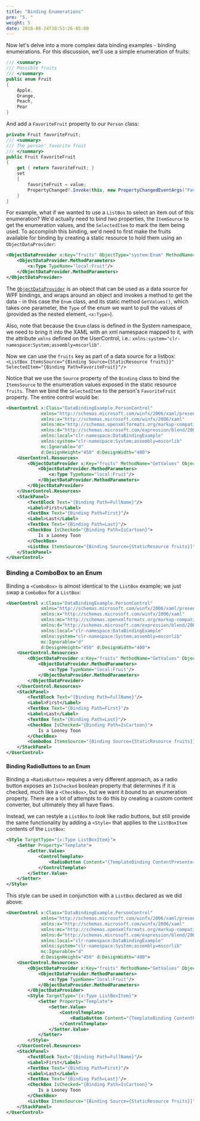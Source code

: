 ```yaml
---
title: "Binding Enumerations"
pre: "5. "
weight: 5
date: 2018-08-24T10:53:26-05:00
---
```


Now let's delve into a more complex data binding examples - binding enumerations.  For this discussion, we'll use a simple enumeration of fruits:

```csharp
/// <summary>
/// Possible fruits
/// </summary>
public enum Fruit
{
    Apple,
    Orange,
    Peach,
    Pear
}
```

And add a `FavoriteFruit` property to our `Person` class:

```csharp
private Fruit favoriteFruit;
/// <summary>
/// The person' favorite fruit
/// </summary>
public Fruit FavoriteFruit
{
    get { return favoriteFruit; }
    set
    {
        favoriteFruit = value;
        PropertyChanged?.Invoke(this, new PropertyChangedEventArgs("FavoriteFruit"));
    }
}
```

For example, what if we wanted to use a `ListBox`  to select an item out of this enumeration?  We'd actually need to bind _two_ properties, the `ItemSource` to get the enumeration values, and the `SelectedItem` to mark the item being used.  To accomplish this binding, we'd need to first make the fruits available for binding by creating a static resource to hold them using an `ObjectDataProvider`:

```xml
<ObjectDataProvider x:Key="fruits" ObjectType="system:Enum" MethodName="GetValues">
    <ObjectDataProvider.MethodParameters>
        <x:Type TypeName="local:Fruit"/>
    </ObjectDataProvider.MethodParameters>
</ObjectDataProvider>
```

The [`ObjectDataProvider`](https://docs.microsoft.com/en-us/dotnet/api/system.windows.data.objectdataprovider?view=netcore-3.1) is an object that can be used as a data source for WPF bindings, and wraps around an object and invokes a method to get the data - in this case the `Enum` class, and its static method `GetValues()`, which takes one parameter, the `Type` of the enum we want to pull the values of (provided as the nested element, `<x:Type>`).  

Also, note that because the `Enum` class is defined in the System namespace, we need to bring it into the XAML with an xml namespace mapped to it, with the attribute `xmlns` defined on the UserControl, i.e.: `xmlns:system="clr-namespace:System;assembly=mscorlib"`.

Now we can use the `fruits` key as part of a data source for a listbox: `<ListBox ItemsSource="{Binding Source={StaticResource fruits}}" SelectedItem="{Binding Path=FavoriteFruit}"/>`

Notice that we use the `Source` property of the `Binding` class to bind the `ItemsSource` to the enumeration values exposed in the static resource `fruits`.  Then we bind the `SelectedItem` to the person's `FavoriteFruit` property.  The entire control would be:

```xml
<UserControl x:Class="DataBindingExample.PersonControl"
             xmlns="http://schemas.microsoft.com/winfx/2006/xaml/presentation"
             xmlns:x="http://schemas.microsoft.com/winfx/2006/xaml"
             xmlns:mc="http://schemas.openxmlformats.org/markup-compatibility/2006" 
             xmlns:d="http://schemas.microsoft.com/expression/blend/2008"     
             xmlns:local="clr-namespace:DataBindingExample"
             xmlns:system="clr-namespace:System;assembly=mscorlib"
             mc:Ignorable="d" 
             d:DesignHeight="450" d:DesignWidth="400">
    <UserControl.Resources>
        <ObjectDataProvider x:Key="fruits" MethodName="GetValues" ObjectType="{x:Type system:Enum}">
            <ObjectDataProvider.MethodParameters>
                <x:Type TypeName="local:Fruit"/>
            </ObjectDataProvider.MethodParameters>
        </ObjectDataProvider>
    </UserControl.Resources>
    <StackPanel>
        <TextBlock Text="{Binding Path=FullName}"/>
        <Label>First</Label>
        <TextBox Text="{Binding Path=First}"/>
        <Label>Last</Label>
        <TextBox Text="{Binding Path=Last}"/>
        <CheckBox IsChecked="{Binding Path=IsCartoon}">
            Is a Looney Toon
        </CheckBox>
        <ListBox ItemsSource="{Binding Source={StaticResource fruits}}" SelectedItem="{Binding Path=FavoriteFruit}"/>
    </StackPanel>
</UserControl>
```

### Binding a ComboBox to an Enum

Binding a `<ComboBox>` is almost identical to the `ListBox` example; we just swap a `ComboBox` for a `ListBox`:

```xml
<UserControl x:Class="DataBindingExample.PersonControl"
             xmlns="http://schemas.microsoft.com/winfx/2006/xaml/presentation"
             xmlns:x="http://schemas.microsoft.com/winfx/2006/xaml"
             xmlns:mc="http://schemas.openxmlformats.org/markup-compatibility/2006" 
             xmlns:d="http://schemas.microsoft.com/expression/blend/2008"     
             xmlns:local="clr-namespace:DataBindingExample"
             xmlns:system="clr-namespace:System;assembly=mscorlib"
             mc:Ignorable="d" 
             d:DesignHeight="450" d:DesignWidth="400">
    <UserControl.Resources>
        <ObjectDataProvider x:Key="fruits" MethodName="GetValues" ObjectType="{x:Type system:Enum}">
            <ObjectDataProvider.MethodParameters>
                <x:Type TypeName="local:Fruit"/>
            </ObjectDataProvider.MethodParameters>
        </ObjectDataProvider>
    </UserControl.Resources>
    <StackPanel>
        <TextBlock Text="{Binding Path=FullName}"/>
        <Label>First</Label>
        <TextBox Text="{Binding Path=First}"/>
        <Label>Last</Label>
        <TextBox Text="{Binding Path=Last}"/>
        <CheckBox IsChecked="{Binding Path=IsCartoon}">
            Is a Looney Toon
        </CheckBox>
        <ComboBox ItemsSource="{Binding Source={StaticResource fruits}}" SelectedItem="{Binding Path=FavoriteFruit}"/>
    </StackPanel>
</UserControl>
```

#### Binding RadioButtons to an Enum

Binding a `<RadioButton>` requires a very different approach, as a radio button exposes an `IsChecked` boolean property that determines if it is checked, much like a `<CheckBox>`, but we want it bound to an enumeration property.  There are a lot of attempts to do this by creating a custom content converter, but ultimately they all have flaws.

Instead, we can restyle a `ListBox` to _look_ like radio buttons, but still provide the same functionality by adding a `<Style>` that applies to the `ListBoxItem` contents of the `ListBox`:

```xml
<Style TargetType="{x:Type ListBoxItem}">
    <Setter Property="Template">
        <Setter.Value>
            <ControlTemplate>
                <RadioButton Content="{TemplateBinding ContentPresenter.Content}" IsChecked="{Binding Path=IsSelected, RelativeSource={RelativeSource TemplatedParent}, Mode=TwoWay}"/>
            </ControlTemplate>
        </Setter.Value>
    </Setter>
</Style>
```

This style can be used in conjunction with a `ListBox` declared as we did above:

```xml
<UserControl x:Class="DataBindingExample.PersonControl"
             xmlns="http://schemas.microsoft.com/winfx/2006/xaml/presentation"
             xmlns:x="http://schemas.microsoft.com/winfx/2006/xaml"
             xmlns:mc="http://schemas.openxmlformats.org/markup-compatibility/2006" 
             xmlns:d="http://schemas.microsoft.com/expression/blend/2008"     
             xmlns:local="clr-namespace:DataBindingExample"
             xmlns:system="clr-namespace:System;assembly=mscorlib"
             mc:Ignorable="d" 
             d:DesignHeight="450" d:DesignWidth="400">
    <UserControl.Resources>
        <ObjectDataProvider x:Key="fruits" MethodName="GetValues" ObjectType="{x:Type system:Enum}">
            <ObjectDataProvider.MethodParameters>
                <x:Type TypeName="local:Fruit"/>
            </ObjectDataProvider.MethodParameters>
        </ObjectDataProvider>
        <Style TargetType="{x:Type ListBoxItem}">
            <Setter Property="Template">
                <Setter.Value>
                    <ControlTemplate>
                        <RadioButton Content="{TemplateBinding ContentPresenter.Content}" IsChecked="{Binding Path=IsSelected, RelativeSource={RelativeSource TemplatedParent}, Mode=TwoWay}"/>
                    </ControlTemplate>
                </Setter.Value>
            </Setter>
        </Style>
    </UserControl.Resources>
    <StackPanel>
        <TextBlock Text="{Binding Path=FullName}"/>
        <Label>First</Label>
        <TextBox Text="{Binding Path=First}"/>
        <Label>Last</Label>
        <TextBox Text="{Binding Path=Last}"/>
        <CheckBox IsChecked="{Binding Path=IsCartoon}">
            Is a Looney Toon
        </CheckBox>
        <ListBox ItemsSource="{Binding Source={StaticResource fruits}}" SelectedItem="{Binding Path=FavoriteFruit}"/>
    </StackPanel>
</UserControl>
```